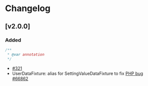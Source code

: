 # Changelog

## [v2.0.0]

### Added

```php
/**
 * @var annotation
 */
```

- [#321]
- UserDataFixture: alias for SettingValueDataFixture to fix [PHP bug #66862](https://bugs.php.net/bug.php?id=66862)

[#321]: https://github.com/Symplify/Symplify/pull/321
